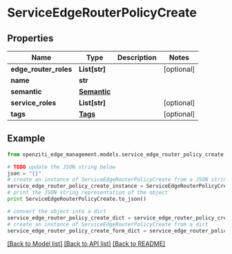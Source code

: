# ServiceEdgeRouterPolicyCreate


## Properties
Name | Type | Description | Notes
------------ | ------------- | ------------- | -------------
**edge_router_roles** | **List[str]** |  | [optional] 
**name** | **str** |  | 
**semantic** | [**Semantic**](Semantic.md) |  | 
**service_roles** | **List[str]** |  | [optional] 
**tags** | [**Tags**](Tags.md) |  | [optional] 

## Example

```python
from openziti_edge_management.models.service_edge_router_policy_create import ServiceEdgeRouterPolicyCreate

# TODO update the JSON string below
json = "{}"
# create an instance of ServiceEdgeRouterPolicyCreate from a JSON string
service_edge_router_policy_create_instance = ServiceEdgeRouterPolicyCreate.from_json(json)
# print the JSON string representation of the object
print ServiceEdgeRouterPolicyCreate.to_json()

# convert the object into a dict
service_edge_router_policy_create_dict = service_edge_router_policy_create_instance.to_dict()
# create an instance of ServiceEdgeRouterPolicyCreate from a dict
service_edge_router_policy_create_form_dict = service_edge_router_policy_create.from_dict(service_edge_router_policy_create_dict)
```
[[Back to Model list]](../README.md#documentation-for-models) [[Back to API list]](../README.md#documentation-for-api-endpoints) [[Back to README]](../README.md)


